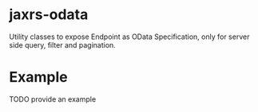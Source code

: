 # jaxrs-odata

Utility classes to expose Endpoint as OData Specification, only for server side query, filter and pagination.

# Example

TODO provide an example 